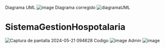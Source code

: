 Diagrama UML 
![image](https://github.com/cesar050/SistemaGestionHospotalaria/assets/145623077/b53e6bc1-89fa-45a4-bb5d-3da015a2169f)
Diagrama corregido 
![diagramaUML](https://github.com/cesar050/SistemaGestionHospotalaria/assets/145623077/62bd4c0e-d136-4731-a93c-ab344c9dcc02)
# SistemaGestionHospotalaria
![Captura de pantalla 2024-05-21 094628](https://github.com/cesar050/SistemaGestionHospotalaria/assets/145623077/1d35f4fa-807a-45c7-af0c-f1d053e07460)
Codigo
![image](https://github.com/cesar050/SistemaGestionHospotalaria/assets/145623077/e84611ac-3098-4b28-9348-4ed8f925904d)
Admin
![image](https://github.com/cesar050/SistemaGestionHospotalaria/assets/145623077/e2d644cb-70b7-4bcf-b103-d3d8b7f4a492)

